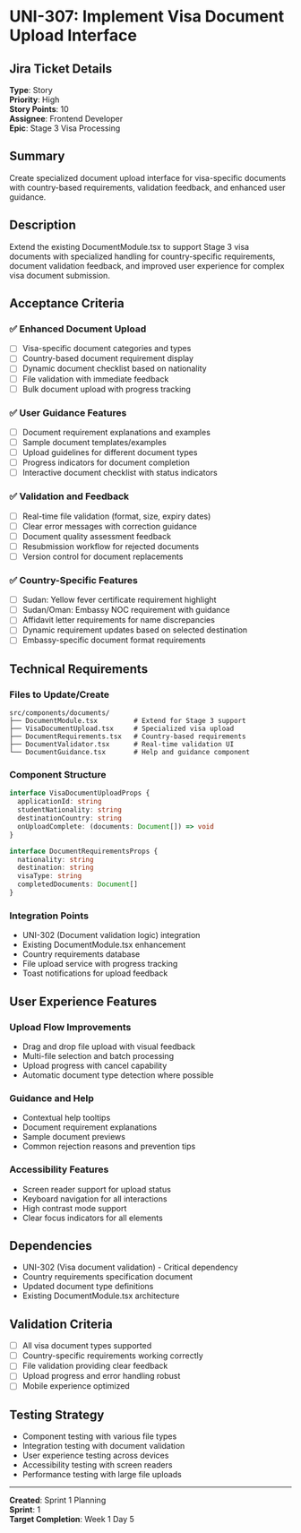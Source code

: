 # UNI-307: Implement Visa Document Upload Interface

## Jira Ticket Details
**Type**: Story  
**Priority**: High  
**Story Points**: 10  
**Assignee**: Frontend Developer  
**Epic**: Stage 3 Visa Processing  

## Summary
Create specialized document upload interface for visa-specific documents with country-based requirements, validation feedback, and enhanced user guidance.

## Description
Extend the existing DocumentModule.tsx to support Stage 3 visa documents with specialized handling for country-specific requirements, document validation feedback, and improved user experience for complex visa document submission.

## Acceptance Criteria

### ✅ Enhanced Document Upload
- [ ] Visa-specific document categories and types
- [ ] Country-based document requirement display
- [ ] Dynamic document checklist based on nationality
- [ ] File validation with immediate feedback
- [ ] Bulk document upload with progress tracking

### ✅ User Guidance Features
- [ ] Document requirement explanations and examples
- [ ] Sample document templates/examples
- [ ] Upload guidelines for different document types
- [ ] Progress indicators for document completion
- [ ] Interactive document checklist with status indicators

### ✅ Validation and Feedback
- [ ] Real-time file validation (format, size, expiry dates)
- [ ] Clear error messages with correction guidance
- [ ] Document quality assessment feedback
- [ ] Resubmission workflow for rejected documents
- [ ] Version control for document replacements

### ✅ Country-Specific Features
- [ ] Sudan: Yellow fever certificate requirement highlight
- [ ] Sudan/Oman: Embassy NOC requirement with guidance
- [ ] Affidavit letter requirements for name discrepancies
- [ ] Dynamic requirement updates based on selected destination
- [ ] Embassy-specific document format requirements

## Technical Requirements

### Files to Update/Create
```
src/components/documents/
├── DocumentModule.tsx         # Extend for Stage 3 support
├── VisaDocumentUpload.tsx     # Specialized visa upload
├── DocumentRequirements.tsx   # Country-based requirements
├── DocumentValidator.tsx      # Real-time validation UI
└── DocumentGuidance.tsx       # Help and guidance component
```

### Component Structure
```typescript
interface VisaDocumentUploadProps {
  applicationId: string
  studentNationality: string
  destinationCountry: string
  onUploadComplete: (documents: Document[]) => void
}

interface DocumentRequirementsProps {
  nationality: string
  destination: string
  visaType: string
  completedDocuments: Document[]
}
```

### Integration Points
- UNI-302 (Document validation logic) integration
- Existing DocumentModule.tsx enhancement
- Country requirements database
- File upload service with progress tracking
- Toast notifications for upload feedback

## User Experience Features

### Upload Flow Improvements
- Drag and drop file upload with visual feedback
- Multi-file selection and batch processing
- Upload progress with cancel capability
- Automatic document type detection where possible

### Guidance and Help
- Contextual help tooltips
- Document requirement explanations
- Sample document previews
- Common rejection reasons and prevention tips

### Accessibility Features
- Screen reader support for upload status
- Keyboard navigation for all interactions
- High contrast mode support
- Clear focus indicators for all elements

## Dependencies
- UNI-302 (Visa document validation) - Critical dependency
- Country requirements specification document
- Updated document type definitions
- Existing DocumentModule.tsx architecture

## Validation Criteria
- [ ] All visa document types supported
- [ ] Country-specific requirements working correctly
- [ ] File validation providing clear feedback
- [ ] Upload progress and error handling robust
- [ ] Mobile experience optimized

## Testing Strategy
- Component testing with various file types
- Integration testing with document validation
- User experience testing across devices
- Accessibility testing with screen readers
- Performance testing with large file uploads

---
**Created**: Sprint 1 Planning  
**Sprint**: 1  
**Target Completion**: Week 1 Day 5